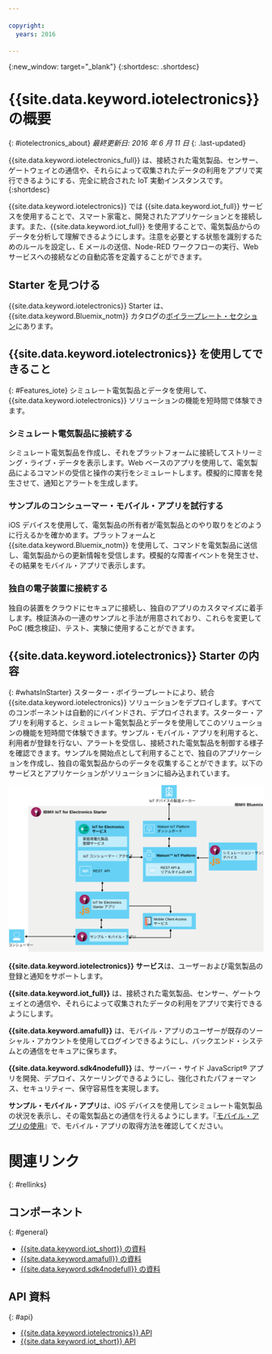 ```yaml
---

copyright:
  years: 2016

---
```


{:new_window: target="_blank"}
{:shortdesc: .shortdesc}

# {{site.data.keyword.iotelectronics}} の概要
{: #iotelectronics_about}
*最終更新日: 2016 年 6 月 11 日*
{: .last-updated}

{{site.data.keyword.iotelectronics_full}} は、接続された電気製品、センサー、ゲートウェイとの通信や、それらによって収集されたデータの利用をアプリで実行できるようにする、完全に統合された IoT 実動インスタンスです。
{:shortdesc}

{{site.data.keyword.iotelectronics}} では {{site.data.keyword.iot_full}} サービスを使用することで、スマート家電と、開発されたアプリケーションとを接続します。また、{{site.data.keyword.iot_full}} を使用することで、電気製品からのデータを分析して理解できるようにします。注意を必要とする状態を識別するためのルールを設定し、E メールの送信、Node-RED ワークフローの実行、Web サービスへの接続などの自動応答を定義することができます。  

## Starter を見つける

{{site.data.keyword.iotelectronics}} Starter は、{{site.data.keyword.Bluemix_notm}} カタログの[ボイラープレート・セクション](https://console.{DomainName}/catalog/starters/iot-for-electronics-starter/)にあります。  

## {{site.data.keyword.iotelectronics}} を使用してできること
{: #Features_iote}
シミュレート電気製品とデータを使用して、{{site.data.keyword.iotelectronics}} ソリューションの機能を短時間で体験できます。

### シミュレート電気製品に接続する
シミュレート電気製品を作成し、それをプラットフォームに接続してストリーミング・ライブ・データを表示します。Web ベースのアプリを使用して、電気製品によるコマンドの受信と操作の実行をシミュレートします。模擬的に障害を発生させて、通知とアラートを生成します。

### サンプルのコンシューマー・モバイル・アプリを試行する
iOS デバイスを使用して、電気製品の所有者が電気製品とのやり取りをどのように行えるかを確かめます。プラットフォームと {{site.data.keyword.Bluemix_notm}} を使用して、コマンドを電気製品に送信し、電気製品からの更新情報を受信します。模擬的な障害イベントを発生させ、その結果をモバイル・アプリで表示します。

### 独自の電子装置に接続する
独自の装置をクラウドにセキュアに接続し、独自のアプリのカスタマイズに着手します。検証済みの一連のサンプルと手法が用意されており、これらを変更して PoC (概念検証)、テスト、実験に使用することができます。

## {{site.data.keyword.iotelectronics}} Starter の内容
{: #whatsInStarter}
スターター・ボイラープレートにより、統合 {{site.data.keyword.iotelectronics}} ソリューションをデプロイします。すべてのコンポーネントは自動的にバインドされ、デプロイされます。スターター・アプリを利用すると、シミュレート電気製品とデータを使用してこのソリューションの機能を短時間で体験できます。サンプル・モバイル・アプリを利用すると、利用者が登録を行ない、アラートを受信し、接続された電気製品を制御する様子を確認できます。サンプルを開始点として利用することで、独自のアプリケーションを作成し、独自の電気製品からのデータを収集することができます。以下のサービスとアプリケーションがソリューションに組み込まれています。

![{{site.data.keyword.iotelectronics}} アーキテクチャー](images/IoT4E_architecture.svg "{{site.data.keyword.iotelectronics}} アーキテクチャー")

**{{site.data.keyword.iotelectronics}} サービス**は、ユーザーおよび電気製品の登録と通知をサポートします。

**{{site.data.keyword.iot_full}}** は、接続された電気製品、センサー、ゲートウェイとの通信や、それらによって収集されたデータの利用をアプリで実行できるようにします。

<!-- **{{site.data.keyword.iotrtinsights_full}}** enables you to enrich and monitor data from your devices, visualize what's happening now, and respond to emerging conditions by using automated actions. -->

**{{site.data.keyword.amafull}}** は、モバイル・アプリのユーザーが既存のソーシャル・アカウントを使用してログインできるようにし、バックエンド・システムとの通信をセキュアに保ちます。

**{{site.data.keyword.sdk4nodefull}}** は、サーバー・サイド JavaScript&reg; アプリを開発、デプロイ、スケーリングできるようにし、強化されたパフォーマンス、セキュリティー、保守容易性を実現します。

**サンプル・モバイル・アプリ**は、iOS デバイスを使用してシミュレート電気製品の状況を表示し、その電気製品との通信を行えるようにします。『[モバイル・アプリの使用](iotelectronics_config_mobile.html)』で、モバイル・アプリの取得方法を確認してください。

# 関連リンク
{: #rellinks}
## コンポーネント
{: #general}
* [{{site.data.keyword.iot_short}} の資料](https://new-console.ng.bluemix.net/docs/services/IoT/index.html#gettingstartedtemplate)
* [{{site.data.keyword.amafull}} の資料](https://new-console.ng.bluemix.net/docs/services/mobileaccess/index.html)
* [{{site.data.keyword.sdk4nodefull}} の資料](https://new-console.ng.bluemix.net/docs/runtimes/nodejs/index.html#nodejs_runtime)


## API 資料
{: #api}
*  [{{site.data.keyword.iotelectronics}} API](http://ibmiotforelectronics.mybluemix.net/public/iot4eregistrationapi.html)  
*  [{{site.data.keyword.iot_short}} API](https://developer.ibm.com/iotfoundation/recipes/api-documentation/)
